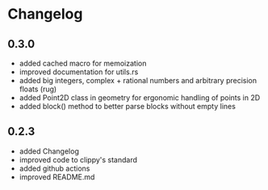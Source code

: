 # Changelog

## 0.3.0
- added cached macro for memoization
- improved documentation for utils.rs
- added big integers, complex + rational numbers and arbitrary precision floats (rug)
- added Point2D class in geometry for ergonomic handling of points in 2D
- added block() method to better parse blocks without empty lines

## 0.2.3

- added Changelog
- improved code to clippy's standard
- added github actions
- improved README.md
